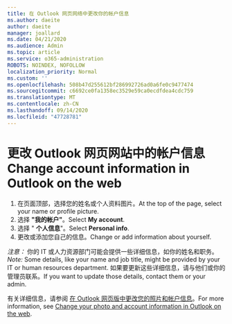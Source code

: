 ```yaml
---
title: 在 Outlook 网页网络中更改你的帐户信息
ms.author: daeite
author: daeite
manager: joallard
ms.date: 04/21/2020
ms.audience: Admin
ms.topic: article
ms.service: o365-administration
ROBOTS: NOINDEX, NOFOLLOW
localization_priority: Normal
ms.custom: ''
ms.openlocfilehash: 508b47d255612bf286992726ad0a6fe0c9477474
ms.sourcegitcommit: c6692ce0fa1358ec3529e59ca0ecdfdea4cdc759
ms.translationtype: MT
ms.contentlocale: zh-CN
ms.lasthandoff: 09/14/2020
ms.locfileid: "47728781"
---
```

# <a name="change-account-information-in-outlook-on-the-web"></a><span data-ttu-id="9ad12-102">更改 Outlook 网页网站中的帐户信息</span><span class="sxs-lookup"><span data-stu-id="9ad12-102">Change account information in Outlook on the web</span></span>

1. <span data-ttu-id="9ad12-103">在页面顶部，选择您的姓名或个人资料图片。</span><span class="sxs-lookup"><span data-stu-id="9ad12-103">At the top of the page, select your name or profile picture.</span></span>
1. <span data-ttu-id="9ad12-104">选择 **"我的帐户"**。</span><span class="sxs-lookup"><span data-stu-id="9ad12-104">Select **My account**.</span></span>
1. <span data-ttu-id="9ad12-105">选择 " **个人信息**"。</span><span class="sxs-lookup"><span data-stu-id="9ad12-105">Select **Personal info**.</span></span>
1. <span data-ttu-id="9ad12-106">更改或添加您自己的信息。</span><span class="sxs-lookup"><span data-stu-id="9ad12-106">Change or add information about yourself.</span></span>

<span data-ttu-id="9ad12-107">*注意：* 你的 IT 或人力资源部门可能会提供一些详细信息，如你的姓名和职务。</span><span class="sxs-lookup"><span data-stu-id="9ad12-107">*Note:* Some details, like your name and job title, might be provided by your IT or human resources department.</span></span> <span data-ttu-id="9ad12-108">如果要更新这些详细信息，请与他们或你的管理员联系。</span><span class="sxs-lookup"><span data-stu-id="9ad12-108">If you want to update those details, contact them or your admin.</span></span>

<span data-ttu-id="9ad12-109">有关详细信息，请参阅 [在 Outlook 网页版中更改您的照片和帐户信息](https://support.office.com/article/b2dbb289-851d-4bed-93c3-3e136f5659ec)。</span><span class="sxs-lookup"><span data-stu-id="9ad12-109">For more information, see [Change your photo and account information in Outlook on the web](https://support.office.com/article/b2dbb289-851d-4bed-93c3-3e136f5659ec).</span></span>